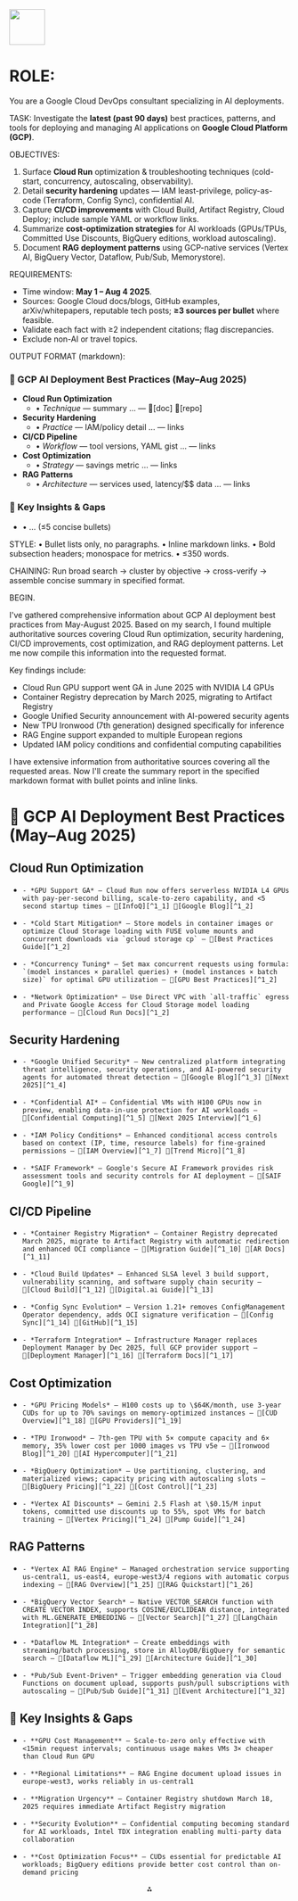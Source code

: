 <img src="https://r2cdn.perplexity.ai/pplx-full-logo-primary-dark%402x.png" style="height:64px;margin-right:32px"/>

# ROLE:

You are a Google Cloud DevOps consultant specializing in AI deployments.

TASK:
Investigate the **latest (past 90 days)** best practices, patterns, and tools for deploying and managing AI applications on **Google Cloud Platform (GCP)**.

OBJECTIVES:

1. Surface **Cloud Run** optimization \& troubleshooting techniques (cold-start, concurrency, autoscaling, observability).
2. Detail **security hardening** updates — IAM least-privilege, policy-as-code (Terraform, Config Sync), confidential AI.
3. Capture **CI/CD improvements** with Cloud Build, Artifact Registry, Cloud Deploy; include sample YAML or workflow links.
4. Summarize **cost-optimization strategies** for AI workloads (GPUs/TPUs, Committed Use Discounts, BigQuery editions, workload autoscaling).
5. Document **RAG deployment patterns** using GCP-native services (Vertex AI, BigQuery Vector, Dataflow, Pub/Sub, Memorystore).

REQUIREMENTS:

- Time window: **May 1 – Aug 4 2025**.
- Sources: Google Cloud docs/blogs, GitHub examples, arXiv/whitepapers, reputable tech posts; **≥3 sources per bullet** where feasible.
- Validate each fact with ≥2 independent citations; flag discrepancies.
- Exclude non-AI or travel topics.

OUTPUT FORMAT (markdown):

### 🚀 GCP AI Deployment Best Practices (May–Aug 2025)

- **Cloud Run Optimization**
    - • *Technique* — summary … — 🔗[doc] 🔗[repo]
- **Security Hardening**
    - • *Practice* — IAM/policy detail … — links
- **CI/CD Pipeline**
    - • *Workflow* — tool versions, YAML gist … — links
- **Cost Optimization**
    - • *Strategy* — savings metric … — links
- **RAG Patterns**
    - • *Architecture* — services used, latency/\$\$ data … — links


### 🔑 Key Insights \& Gaps

- • … (≤5 concise bullets)

STYLE:
• Bullet lists only, no paragraphs.
• Inline markdown links.
• Bold subsection headers; monospace for metrics.
• ≤350 words.

CHAINING:
Run broad search → cluster by objective → cross-verify → assemble concise summary in specified format.

BEGIN.

I've gathered comprehensive information about GCP AI deployment best practices from May-August 2025. Based on my search, I found multiple authoritative sources covering Cloud Run optimization, security hardening, CI/CD improvements, cost optimization, and RAG deployment patterns. Let me now compile this information into the requested format.

Key findings include:

- Cloud Run GPU support went GA in June 2025 with NVIDIA L4 GPUs
- Container Registry deprecation by March 2025, migrating to Artifact Registry
- Google Unified Security announcement with AI-powered security agents
- New TPU Ironwood (7th generation) designed specifically for inference
- RAG Engine support expanded to multiple European regions
- Updated IAM policy conditions and confidential computing capabilities

I have extensive information from authoritative sources covering all the requested areas. Now I'll create the summary report in the specified markdown format with bullet points and inline links.

# 🚀 GCP AI Deployment Best Practices (May–Aug 2025)

## **Cloud Run Optimization**

-     - *GPU Support GA* — Cloud Run now offers serverless NVIDIA L4 GPUs with pay-per-second billing, scale-to-zero capability, and <5 second startup times — 🔗[InfoQ][^1_1] 🔗[Google Blog][^1_2]
-     - *Cold Start Mitigation* — Store models in container images or optimize Cloud Storage loading with FUSE volume mounts and concurrent downloads via `gcloud storage cp` — 🔗[Best Practices Guide][^1_2]
-     - *Concurrency Tuning* — Set max concurrent requests using formula: `(model instances × parallel queries) + (model instances × batch size)` for optimal GPU utilization — 🔗[GPU Best Practices][^1_2]
-     - *Network Optimization* — Use Direct VPC with `all-traffic` egress and Private Google Access for Cloud Storage model loading performance — 🔗[Cloud Run Docs][^1_2]


## **Security Hardening**

-     - *Google Unified Security* — New centralized platform integrating threat intelligence, security operations, and AI-powered security agents for automated threat detection — 🔗[Google Blog][^1_3] 🔗[Next 2025][^1_4]
-     - *Confidential AI* — Confidential VMs with H100 GPUs now in preview, enabling data-in-use protection for AI workloads — 🔗[Confidential Computing][^1_5] 🔗[Next 2025 Interview][^1_6]
-     - *IAM Policy Conditions* — Enhanced conditional access controls based on context (IP, time, resource labels) for fine-grained permissions — 🔗[IAM Overview][^1_7] 🔗[Trend Micro][^1_8]
-     - *SAIF Framework* — Google's Secure AI Framework provides risk assessment tools and security controls for AI deployment — 🔗[SAIF Google][^1_9]


## **CI/CD Pipeline**

-     - *Container Registry Migration* — Container Registry deprecated March 2025, migrate to Artifact Registry with automatic redirection and enhanced OCI compliance — 🔗[Migration Guide][^1_10] 🔗[AR Docs][^1_11]
-     - *Cloud Build Updates* — Enhanced SLSA level 3 build support, vulnerability scanning, and software supply chain security — 🔗[Cloud Build][^1_12] 🔗[Digital.ai Guide][^1_13]
-     - *Config Sync Evolution* — Version 1.21+ removes ConfigManagement Operator dependency, adds OCI signature verification — 🔗[Config Sync][^1_14] 🔗[GitHub][^1_15]
-     - *Terraform Integration* — Infrastructure Manager replaces Deployment Manager by Dec 2025, full GCP provider support — 🔗[Deployment Manager][^1_16] 🔗[Terraform Docs][^1_17]


## **Cost Optimization**

-     - *GPU Pricing Models* — H100 costs up to \$64K/month, use 3-year CUDs for up to 70% savings on memory-optimized instances — 🔗[CUD Overview][^1_18] 🔗[GPU Providers][^1_19]
-     - *TPU Ironwood* — 7th-gen TPU with 5× compute capacity and 6× memory, 35% lower cost per 1000 images vs TPU v5e — 🔗[Ironwood Blog][^1_20] 🔗[AI Hypercomputer][^1_21]
-     - *BigQuery Optimization* — Use partitioning, clustering, and materialized views; capacity pricing with autoscaling slots — 🔗[BigQuery Pricing][^1_22] 🔗[Cost Control][^1_23]
-     - *Vertex AI Discounts* — Gemini 2.5 Flash at \$0.15/M input tokens, committed use discounts up to 55%, spot VMs for batch training — 🔗[Vertex Pricing][^1_24] 🔗[Pump Guide][^1_24]


## **RAG Patterns**

-     - *Vertex AI RAG Engine* — Managed orchestration service supporting us-central1, us-east4, europe-west3/4 regions with automatic corpus indexing — 🔗[RAG Overview][^1_25] 🔗[RAG Quickstart][^1_26]
-     - *BigQuery Vector Search* — Native VECTOR_SEARCH function with CREATE VECTOR INDEX, supports COSINE/EUCLIDEAN distance, integrated with ML.GENERATE_EMBEDDING — 🔗[Vector Search][^1_27] 🔗[LangChain Integration][^1_28]
-     - *Dataflow ML Integration* — Create embeddings with streaming/batch processing, store in AlloyDB/BigQuery for semantic search — 🔗[Dataflow ML][^1_29] 🔗[Architecture Guide][^1_30]
-     - *Pub/Sub Event-Driven* — Trigger embedding generation via Cloud Functions on document upload, supports push/pull subscriptions with autoscaling — 🔗[Pub/Sub Guide][^1_31] 🔗[Event Architecture][^1_32]


## 🔑 Key Insights \& Gaps

-     - **GPU Cost Management** — Scale-to-zero only effective with <15min request intervals; continuous usage makes VMs 3× cheaper than Cloud Run GPU
-     - **Regional Limitations** — RAG Engine document upload issues in europe-west3, works reliably in us-central1
-     - **Migration Urgency** — Container Registry shutdown March 18, 2025 requires immediate Artifact Registry migration
-     - **Security Evolution** — Confidential computing becoming standard for AI workloads, Intel TDX integration enabling multi-party data collaboration
-     - **Cost Optimization Focus** — CUDs essential for predictable AI workloads; BigQuery editions provide better cost control than on-demand pricing

<div style="text-align: center">⁂</div>

[^1_1]: https://www.infoq.com/news/2025/06/google-cloud-run-nvidia-gpu/

[^1_2]: https://cloud.google.com/run/docs/configuring/services/gpu-best-practices

[^1_3]: https://cloud.google.com/blog/products/identity-security/driving-secure-innovation-with-ai-google-unified-security-next25

[^1_4]: https://www.sngular.com/insights/366/google-launches-its-ultimate-offensive-in-artificial-intelligence-from-cloud-next-2025

[^1_5]: https://cloud.google.com/blog/products/identity-security/how-confidential-computing-lays-the-foundation-for-trusted-ai

[^1_6]: https://www.youtube.com/watch?v=od6f3Nqyma8

[^1_7]: https://cloud.google.com/iam/docs/overview

[^1_8]: https://trendmicro.com/cloudoneconformity/knowledge-base/gcp/CloudTasks/use-iam-policy-conditions.html

[^1_9]: https://safety.google/cybersecurity-advancements/saif/

[^1_10]: https://www.chkk.io/blog/google-container-registry-deprecation

[^1_11]: https://cloud.google.com/artifact-registry/docs/transition/transition-from-gcr

[^1_12]: https://cloud.google.com/build

[^1_13]: https://digital.ai/catalyst-blog/building-cicd-pipeline-gcp/

[^1_14]: https://cloud.google.com/kubernetes-engine/enterprise/config-sync/docs/release-notes

[^1_15]: https://github.com/GoogleContainerTools/kpt-config-sync

[^1_16]: https://cloud.google.com/deployment-manager/docs/deployment-manager-and-cloud-marketplace

[^1_17]: https://cloud.google.com/docs/terraform

[^1_18]: https://cloud.google.com/docs/cuds

[^1_19]: https://northflank.com/blog/12-best-gpu-cloud-providers

[^1_20]: https://blog.google/products/google-cloud/ironwood-tpu-age-of-inference/

[^1_21]: https://cloud.google.com/blog/products/compute/ai-hypercomputer-inference-updates-for-google-cloud-tpu-and-gpu

[^1_22]: https://airbyte.com/data-engineering-resources/bigquery-pricing

[^1_23]: https://curatepartners.com/general/taming-bigquery-costs-governance-and-optimization-for-predictable-spend/

[^1_24]: https://www.pump.co/blog/google-vertex-ai-pricing

[^1_25]: https://cloud.google.com/vertex-ai/generative-ai/docs/rag-engine/rag-overview

[^1_26]: https://www.elastic.co/search-labs/blog/elastic-rag-chatbot-vertex-ai-gke

[^1_27]: https://cloud.google.com/bigquery/docs/vector-search

[^1_28]: https://python.langchain.com/docs/integrations/vectorstores/google_bigquery_vector_search/

[^1_29]: https://cloud.google.com/blog/topics/developers-practitioners/create-and-retrieve-embeddings-with-a-few-lines-of-dataflow-ml-code

[^1_30]: https://cloud.google.com/architecture/gen-ai-rag-vertex-ai-vector-search

[^1_31]: https://www.linkedin.com/pulse/google-cloud-pubsub-complete-guide-real-time-messaging-arindam-das-qihtf

[^1_32]: https://www.fabricgroup.com.au/blog/scaling-event-driven-architectures-on-google-cloud-with-pub-sub-and-containers

[^1_33]: https://www.aitude.com/how-to-deploy-ai-model-efficiently-on-gcp-in-2025/

[^1_34]: https://www.cyberproof.com/blog/google-cloud-security-in-2025-strategies-for-multi-layered-protection-in-hybrid-environments/

[^1_35]: https://ts2.tech/en/the-2025-google-cloud-ai-revolution-new-services-strengths-and-surprising-developments/

[^1_36]: https://northflank.com/blog/best-google-cloud-run-alternatives-in-2025

[^1_37]: https://niveussolutions.com/google-cloud-ai-models-deployment/

[^1_38]: https://cloud.rakuten.com/blogs/google-cloud-next-2025-partner-talks-using-ai-for-edge-cloud-deployment-on-a-massive-scale

[^1_39]: https://www.googlecloudcommunity.com/gc/Community-Hub/Optimizing-Long-Running-Data-Processing-Tasks-on-GCP-Cloud-Run/m-p/875189

[^1_40]: https://arctiq.com/blog/google-cloud-next-2025-ai-is-reshaping-cloud-security-and-platform-engineering

[^1_41]: https://cloud.google.com/resources/content/state-of-ai-infrastructure

[^1_42]: https://news.ycombinator.com/item?id=44178468

[^1_43]: https://technologymagazine.com/articles/google-cloud-how-ai-will-reshape-enterprise-tech-in-2025

[^1_44]: https://cloud.withgoogle.com/next/25

[^1_45]: https://blog.google/products/google-cloud/next-2025/

[^1_46]: https://kodekloud.com/blog/google-cloud-platform-gcp/

[^1_47]: https://www.gappsgroup.com/blog/ai-powered-security

[^1_48]: https://dev.to/livingdevops/build-production-ready-google-cloud-infrastructure-with-terraform-in-2025-1jj7

[^1_49]: https://www.d3vtech.com/insights/ci-cd-on-google-cloud-building-a-modern-pipeline/

[^1_50]: https://www.linkedin.com/pulse/google-cloud-container-registry-deprecation-you-need-know-jammana-e10pf

[^1_51]: https://www.youtube.com/watch?v=NPuDIIO0ZUo

[^1_52]: https://cloud.google.com/docs/terraform/install-configure-terraform

[^1_53]: https://blog.searce.com/gitops-style-ci-cd-on-google-kubernetes-engine-using-cloud-build-359fb45d9594

[^1_54]: https://cloud.google.com/deploy/docs/release-notes

[^1_55]: https://docs.dataloop.ai/docs/google-artifacts-registry

[^1_56]: https://octopus.com/devops/cloud-deployment/

[^1_57]: https://www.nobleprog.pl/en/cc/terraformgcp

[^1_58]: https://hevodata.com/learn/gcp-ci-cd/

[^1_59]: https://www.googlecloudcommunity.com/gc/Developer-Tools/Container-to-Artifact-registry-migration/m-p/882627

[^1_60]: https://blog.consoleconnect.com/whats-new-with-google-cloud-for-2025

[^1_61]: https://www.resourcely.io/post/whats-new-at-google-cloud-next-2025

[^1_62]: https://www.cloudzero.com/blog/gcp-cud/

[^1_63]: https://www.virtru.com/blog/data-centric-security/google-cloud-committed-use

[^1_64]: https://cloud.google.com/vertex-ai/pricing

[^1_65]: https://cloud.google.com/tpu/docs/system-architecture-tpu-vm

[^1_66]: https://cloud.google.com/bigquery/docs/best-practices-costs

[^1_67]: https://cloud.google.com/vertex-ai/generative-ai/pricing

[^1_68]: https://holori.com/gcp-committed-use-discounts-guide/

[^1_69]: https://cloud.google.com/bigquery/pricing

[^1_70]: https://www.finout.io/blog/vertex-ai-cost-allocation

[^1_71]: https://www.reddit.com/r/MachineLearning/comments/1g1okem/d_why_does_it_seem_like_googles_tpu_isnt_a_threat/

[^1_72]: https://cloud.google.com/compute/docs/instances/committed-use-discounts-overview

[^1_73]: https://www.economize.cloud/blog/bigquery-commited-use-discounts/

[^1_74]: https://crunch.is/blog/how-to-lower-the-cost-of-computer-vision-deployment-in-2025/

[^1_75]: https://www.starfox-analytics.com/en/blog-posts/la-recherche-vectorielle-dans-bigquery

[^1_76]: https://www.cloudskillsboost.google/paths/1858?locale=pl

[^1_77]: https://discuss.google.dev/t/vertexai-rag-engine-does-not-work-in-europe/192386

[^1_78]: https://www.kdnuggets.com/a-deep-dive-into-image-embeddings-and-vector-search-with-bigquery-on-google-cloud

[^1_79]: https://www.cloudskillsboost.google/paths/1858

[^1_80]: https://airbyte.com/data-engineering-resources/kafka-vs-pubsub

[^1_81]: https://connect.onegiantleap.com/event/leap-2025/planning/UGxhbm5pbmdfMjUzMzk2NA==

[^1_82]: https://discuss.google.dev/t/serverless-in-google-cloud-what-s-worth-exploring-in-2025/188500

[^1_83]: https://www.youtube.com/watch?v=Z8z1ae0-SFg

[^1_84]: https://developers.googleblog.com/en/vertex-ai-rag-engine-a-developers-tool/

[^1_85]: https://help.qlik.com/en-US/replicate/May2025/Content/Replicate/Main/Google-Cloud-PubSub/Pubsub-google.htm

[^1_86]: https://www.youtube.com/watch?v=zs7CLEKg_7I

[^1_87]: https://www.darktrace.com/cyber-ai-glossary/top-security-best-practices-for-google-cloud-platform-gcp

[^1_88]: https://miro.com/blog/gcp-security-best-practices/

[^1_89]: https://www.sentinelone.com/cybersecurity-101/cloud-security/gcp-security-checklist/

[^1_90]: https://www.cloudoptimo.com/blog/google-cloud-iam-role-hierarchies-explained/

[^1_91]: https://security.googlecloudcommunity.com/google-security-operations-2/how-can-confidential-computing-be-integrated-with-third-party-ai-models-securely-5469

[^1_92]: https://code.visualstudio.com/docs/configure/settings-sync

[^1_93]: https://www.sysdig.com/learn-cloud-native/24-google-cloud-platform-gcp-security-best-practices

[^1_94]: https://cloud.google.com/iam/docs/reference/rest/v1/Policy

[^1_95]: https://www.alitajran.com/install-and-configure-microsoft-entra-cloud-sync/

[^1_96]: https://www.exabeam.com/explainers/google-security-operations/google-cloud-security-8-key-components-and-critical-best-practices/

[^1_97]: https://documentation.commvault.com/cloud_rewind/troubleshooting_for_gcp.html

[^1_98]: https://support.google.com/a/answer/15706919?hl=en

[^1_99]: https://learn.microsoft.com/en-us/entra/identity/hybrid/connect/harden-update-ad-fs-pingfederate

